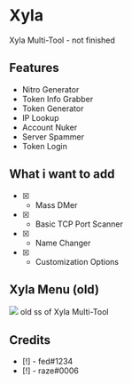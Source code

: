 # Xyla

Xyla Multi-Tool - not finished

## Features

- Nitro Generator
- Token Info Grabber
- Token Generator
- IP Lookup
- Account Nuker
- Server Spammer
- Token Login

## What i want to add
- [X] - Mass DMer
- [X] - Basic TCP Port Scanner
- [X] - Name Changer
- [X] - Customization Options

## Xyla Menu (old)
<img src="https://cdn.discordapp.com/attachments/715735357290840188/961907071811485706/unknown.png">
old ss of Xyla Multi-Tool

## Credits
- [!] - fed#1234
- [!] - raze#0006
